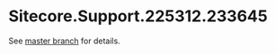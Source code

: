 # Sitecore.Support.225312.233645

See [master branch](https://github.com/sitecoresupport/Sitecore.Support.225312.233645) for details.